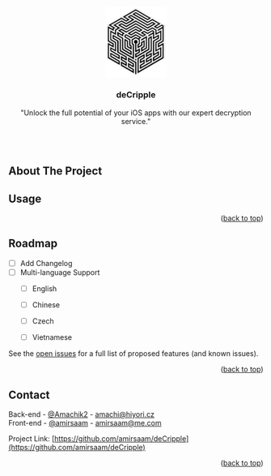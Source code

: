 <a name="readme-top"></a>

<br />
<div align="center">
  <a href="https://www.decripple.tech">
    <img src="deCripple.png" alt="Logo" width="120">
  </a>

  <h3 align="center">deCripple</h3>

  <p align="center">
    "Unlock the full potential of your iOS apps with our expert decryption service."
  </p>
</div>

<br>
<br>

## About The Project




## Usage


<p align="right">(<a href="#readme-top">back to top</a>)</p>



## Roadmap

- [ ] Add Changelog
- [ ] Multi-language Support
    - [ ] English
    - [ ] Chinese
    - [ ] Czech
    - [ ] Vietnamese
    

See the [open issues](https://github.com/amirsaam/IPARepo/issues) for a full list of proposed features (and known issues).

<p align="right">(<a href="#readme-top">back to top</a>)</p>


## Contact

Back-end - [@Amachik2](https://twitter.com/Amachik2) - amachi@hiyori.cz
<br>
Front-end - [@amirsaam](https://twitter.com/amirsaam) - amirsaam@me.com

Project Link: [https://github.com/amirsaam/deCripple](https://github.com/amirsaam/deCripple)


<p align="right">(<a href="#readme-top">back to top</a>)</p>


